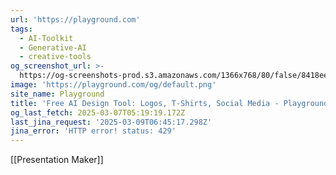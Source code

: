 ```yaml
---
url: 'https://playground.com'
tags:
  - AI-Toolkit
  - Generative-AI
  - creative-tools
og_screenshot_url: >-
  https://og-screenshots-prod.s3.amazonaws.com/1366x768/80/false/8418ee65b38e9d5b485ca66c7c23ccacba3c1024207aa80fb3a7700895b08196.jpeg
image: 'https://playground.com/og/default.png'
site_name: Playground
title: 'Free AI Design Tool: Logos, T-Shirts, Social Media - Playground'
og_last_fetch: 2025-03-07T05:19:19.172Z
last_jina_request: '2025-03-09T06:45:17.298Z'
jina_error: 'HTTP error! status: 429'
---
```

[[Presentation Maker]] 
